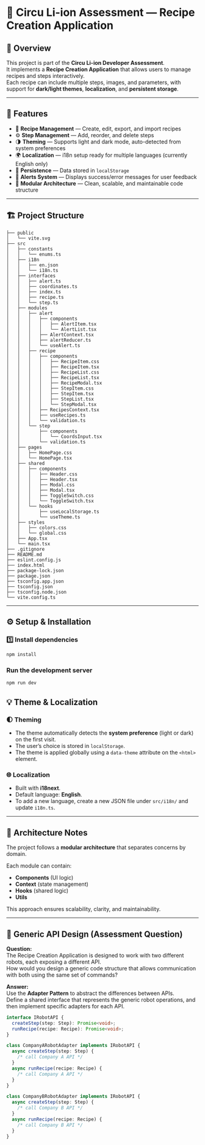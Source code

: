 # 🍳 Circu Li-ion Assessment — Recipe Creation Application

## 📘 Overview

This project is part of the **Circu Li-ion Developer Assessment**.  
It implements a **Recipe Creation Application** that allows users to manage recipes and steps interactively.  
Each recipe can include multiple steps, images, and parameters, with support for **dark/light themes**, **localization**, and **persistent storage**.

---

## 🚀 Features

- 🧩 **Recipe Management** — Create, edit, export, and import recipes
- ⚙️ **Step Management** — Add, reorder, and delete steps
- 🌗 **Theming** — Supports light and dark mode, auto-detected from system preferences
- 🌍 **Localization** — i18n setup ready for multiple languages (currently English only)
- 💾 **Persistence** — Data stored in `localStorage`
- 🔔 **Alerts System** — Displays success/error messages for user feedback
- 🧱 **Modular Architecture** — Clean, scalable, and maintainable code structure

---

## 🏗️ Project Structure

```
├── public
│   └── vite.svg
├── src
│   ├── constants
│   │   └── enums.ts
│   ├── i18n
│   │   ├── en.json
│   │   └── i18n.ts
│   ├── interfaces
│   │   ├── alert.ts
│   │   ├── coordinates.ts
│   │   ├── index.ts
│   │   ├── recipe.ts
│   │   └── step.ts
│   ├── modules
│   │   ├── alert
│   │   │   ├── components
│   │   │   │   ├── AlertItem.tsx
│   │   │   │   └── AlertList.tsx
│   │   │   ├── AlertContext.tsx
│   │   │   ├── alertReducer.ts
│   │   │   └── useAlert.ts
│   │   ├── recipe
│   │   │   ├── components
│   │   │   │   ├── RecipeItem.css
│   │   │   │   ├── RecipeItem.tsx
│   │   │   │   ├── RecipeList.css
│   │   │   │   ├── RecipeList.tsx
│   │   │   │   ├── RecipeModal.tsx
│   │   │   │   ├── StepItem.css
│   │   │   │   ├── StepItem.tsx
│   │   │   │   ├── StepList.tsx
│   │   │   │   └── StepModal.tsx
│   │   │   ├── RecipesContext.tsx
│   │   │   ├── useRecipes.ts
│   │   │   └── validation.ts
│   │   └── step
│   │       ├── components
│   │       │   └── CoordsInput.tsx
│   │       └── validation.ts
│   ├── pages
│   │   ├── HomePage.css
│   │   └── HomePage.tsx
│   ├── shared
│   │   ├── components
│   │   │   ├── Header.css
│   │   │   ├── Header.tsx
│   │   │   ├── Modal.css
│   │   │   ├── Modal.tsx
│   │   │   ├── ToggleSwitch.css
│   │   │   └── ToggleSwitch.tsx
│   │   └── hooks
│   │       ├── useLocalStorage.ts
│   │       └── useTheme.ts
│   ├── styles
│   │   ├── colors.css
│   │   └── global.css
│   ├── App.tsx
│   └── main.tsx
├── .gitignore
├── README.md
├── eslint.config.js
├── index.html
├── package-lock.json
├── package.json
├── tsconfig.app.json
├── tsconfig.json
├── tsconfig.node.json
└── vite.config.ts
```

---

## ⚙️ Setup & Installation

### 1️⃣ Install dependencies

```bash
npm install
```

### Run the development server

```bash
npm run dev
```

## 💡 Theme & Localization

### 🌓 Theming

- The theme automatically detects the **system preference** (light or dark) on the first visit.
- The user’s choice is stored in `localStorage`.
- The theme is applied globally using a `data-theme` attribute on the `<html>` element.

### 🌐 Localization

- Built with **i18next**.
- Default language: **English**.
- To add a new language, create a new JSON file under `src/i18n/` and update `i18n.ts`.

---

## 🧠 Architecture Notes

The project follows a **modular architecture** that separates concerns by domain.

Each module can contain:

- **Components** (UI logic)
- **Context** (state management)
- **Hooks** (shared logic)
- **Utils**

This approach ensures scalability, clarity, and maintainability.

---

## 🧩 Generic API Design (Assessment Question)

**Question:**  
The Recipe Creation Application is designed to work with two different robots, each exposing a different API.  
How would you design a generic code structure that allows communication with both using the same set of commands?

**Answer:**  
Use the **Adapter Pattern** to abstract the differences between APIs.  
Define a shared interface that represents the generic robot operations, and then implement specific adapters for each API.

```ts
interface IRobotAPI {
  createStep(step: Step): Promise<void>;
  runRecipe(recipe: Recipe): Promise<void>;
}

class CompanyARobotAdapter implements IRobotAPI {
  async createStep(step: Step) {
    /* call Company A API */
  }
  async runRecipe(recipe: Recipe) {
    /* call Company A API */
  }
}

class CompanyBRobotAdapter implements IRobotAPI {
  async createStep(step: Step) {
    /* call Company B API */
  }
  async runRecipe(recipe: Recipe) {
    /* call Company B API */
  }
}
```
